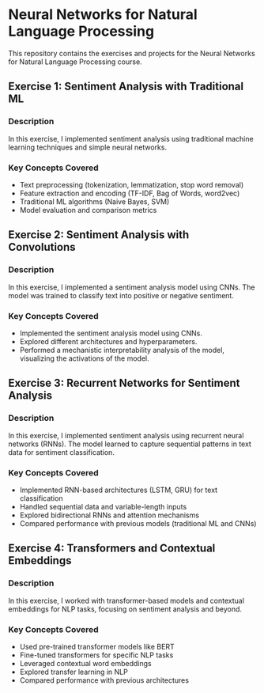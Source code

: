 # Neural Networks for Natural Language Processing

This repository contains the exercises and projects for the Neural Networks for Natural Language Processing course.

## Exercise 1: Sentiment Analysis with Traditional ML

### Description

In this exercise, I implemented sentiment analysis using traditional machine learning techniques and simple neural networks.

### Key Concepts Covered

- Text preprocessing (tokenization, lemmatization, stop word removal)
- Feature extraction and encoding (TF-IDF, Bag of Words, word2vec)
- Traditional ML algorithms (Naive Bayes, SVM)
- Model evaluation and comparison metrics


## Exercise 2: Sentiment Analysis with Convolutions

### Description

In this exercise, I implemented a sentiment analysis model using CNNs. The model was trained to classify text into positive or negative sentiment.

### Key Concepts Covered

- Implemented the sentiment analysis model using CNNs.
- Explored different architectures and hyperparameters.
- Performed a mechanistic interpretability analysis of the model, visualizing the activations of the model.


## Exercise 3: Recurrent Networks for Sentiment Analysis

### Description

In this exercise, I implemented sentiment analysis using recurrent neural networks (RNNs). The model learned to capture sequential patterns in text data for sentiment classification.

### Key Concepts Covered

- Implemented RNN-based architectures (LSTM, GRU) for text classification
- Handled sequential data and variable-length inputs
- Explored bidirectional RNNs and attention mechanisms
- Compared performance with previous models (traditional ML and CNNs)


## Exercise 4: Transformers and Contextual Embeddings

### Description

In this exercise, I worked with transformer-based models and contextual embeddings for NLP tasks, focusing on sentiment analysis and beyond.

### Key Concepts Covered

- Used pre-trained transformer models like BERT
- Fine-tuned transformers for specific NLP tasks
- Leveraged contextual word embeddings
- Explored transfer learning in NLP
- Compared performance with previous architectures


